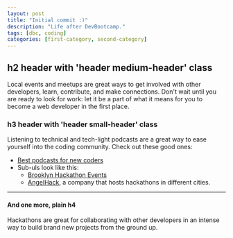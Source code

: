```yaml
---
layout: post
title: "Initial commit :)"
description: "Life after DevBootcamp."
tags: [dbc, coding]
categories: [first-category, second-category]
---
```


<h2 class="header medium-header">h2 header with 'header medium-header' class</h2>

Local events and meetups are great ways to get involved with other developers, learn, contribute, and make connections. Don't wait until you are ready to look for work: let it be a part of what it means for you to become a web developer in the first place.

<h3 class="header small-header">h3 header with 'header small-header' class</h3>
Listening to technical and tech-light podcasts are a great way to ease yourself into the coding community. Check out these good ones:

* [Best podcasts for new coders](https://medium.freecodecamp.com/the-best-podcasts-for-new-coders-and-the-best-tools-for-listening-to-them-df393b1c8dc#.2tw6sfg9f)
* Sub-uls look like this:
  * [Brooklyn Hackathon Events](https://www.eventbrite.com/d/ny--brooklyn/hackathon/?crt=regular&slat=40.5926724&slng=-73.9888682&sort=best&view=list)
  * [AngelHack](http://angelhack.com/), a company that hosts hackathons in different cities.

<hr>

<h4>And one more, plain h4</h4>

Hackathons are great for collaborating with other developers in an intense way to build brand new projects from the ground up.
